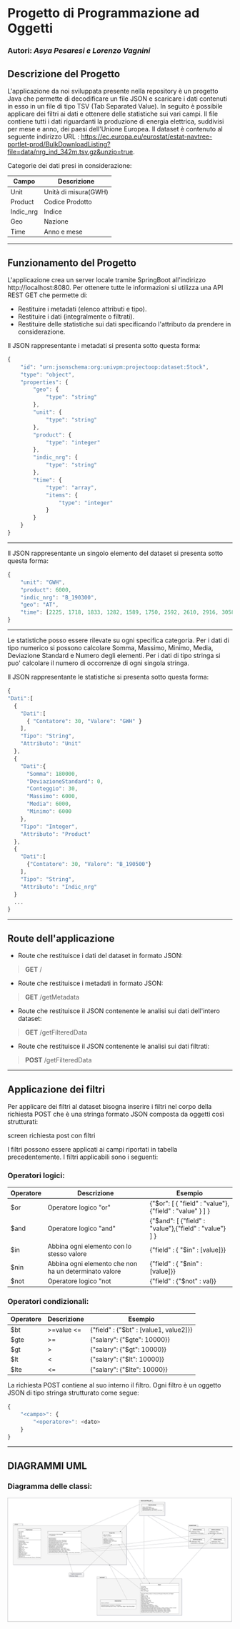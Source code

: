 # Progetto di Programmazione ad Oggetti
### Autori: *Asya Pesaresi e Lorenzo Vagnini*

## Descrizione del Progetto
L'applicazione da noi sviluppata presente nella repository è un progetto Java che permette di decodificare un file JSON e scaricare i dati contenuti in esso in un file di tipo TSV (Tab Separated Value). In seguito è possibile applicare dei filtri ai dati e ottenere delle statistiche sui vari campi.
Il file contiene tutti i dati riguardanti la produzione di energia elettrica, suddivisi per mese e anno, dei paesi dell'Unione Europea.
Il dataset è contenuto al seguente indirizzo URL : https://ec.europa.eu/eurostat/estat-navtree-portlet-prod/BulkDownloadListing?file=data/nrg_ind_342m.tsv.gz&unzip=true.

Categorie dei dati presi in considerazione:

|Campo|Descrizione|
|-|-|
|Unit|Unità di misura(GWH)|
|Product|Codice Prodotto|
|Indic_nrg|Indice|
|Geo|Nazione|
|Time|Anno e mese |

-----
## Funzionamento del Progetto
L'applicazione crea un server locale tramite SpringBoot all'indirizzo http://localhost:8080.
Per ottenere tutte le informazioni si utilizza una API REST GET che permette di:
* Restituire i metadati (elenco attributi e tipo).
* Restituire i dati (integralmente o filtrati).
* Restituire delle statistiche sui dati specificando l'attributo da prendere in considerazione.

Il JSON rappresentante i metadati si presenta sotto questa forma:

```javascript
{
    "id": "urn:jsonschema:org:univpm:projectoop:dataset:Stock",
    "type": "object",
    "properties": {
        "geo": {
            "type": "string"
        },
        "unit": {
            "type": "string"
        },
        "product": {
            "type": "integer"
        },
        "indic_nrg": {
            "type": "string"
        },
        "time": {
            "type": "array",
            "items": {
                "type": "integer"
            }
        }
    }
}
```


-----

Il JSON rappresentante un singolo elemento del dataset si presenta sotto questa forma:

```javascript
{
    "unit": "GWH",
    "product": 6000,
    "indic_nrg": "B_190300",
    "geo": "AT",
    "time": [2225, 1718, 1833, 1282, 1589, 1750, 2592, 2610, 2916, 3058, 2679, 2971, 1546, … ]
}
```

-----

Le statistiche posso essere rilevate su ogni specifica categoria.
Per i dati di tipo numerico si possono calcolare Somma, Massimo, Minimo, Media, Deviazione Standard e Numero degli elementi.
Per i dati di tipo stringa si puo' calcolare il numero di occorrenze di ogni singola stringa.

Il JSON rappresentante le statistiche si presenta sotto questa forma:

```javascript
{
"Dati":[
  {
    "Dati":[
      { "Contatore": 30, "Valore": "GWH" }
    ],
    "Tipo": "String",
    "Attributo": "Unit"
  },
  {
    "Dati":{
      "Somma": 180000,
      "DeviazioneStandard": 0,
      "Conteggio": 30,
      "Massimo": 6000,
      "Media": 6000,
      "Minimo": 6000
    },
    "Tipo": "Integer",
    "Attributo": "Product"
  },
  {
    "Dati":[
      {"Contatore": 30, "Valore": "B_190500"}
    ],
    "Tipo": "String",
    "Attributo": "Indic_nrg"
  }
  ...
}
```

-----
## Route dell'applicazione

* Route che restituisce i dati del dataset in formato JSON:
>**GET** /

* Route che restituisce i metadati in formato JSON:
>**GET** /getMetadata

* Route che restituisce il JSON contenente le analisi sui dati dell'intero dataset:
>**GET** /getFilteredData

* Route che restituisce il JSON contenente le analisi sui dati filtrati:
>**POST** /getFilteredData

-----

## Applicazione dei filtri

Per applicare dei filtri al dataset bisogna inserire i filtri nel corpo della richiesta POST che è una stringa formato JSON composta da oggetti così strutturati:

screen richiesta post con filtri

I filtri possono essere applicati ai campi riportati in tabella precedentemente.
I filtri applicabili sono i seguenti:

### Operatori logici:

|Operatore|Descrizione|Esempio|
|-|-|-|
|$or|Operatore logico "or"|{"$or": [ { "field" : "value"},{"field" : "value" } ] }|
|$and|Operatore logico "and"|{"$and": [ {"field" : "value"},{"field" : "value"} ] }|
|$in|Abbina ogni elemento con lo stesso valore|	{"field" : { "$in" : [value]}}|
|$nin|Abbina ogni elemento che non ha un determinato valore|{"field" : { "$nin" : [value]}}|
|$not|Operatore logico "not|{"field" : {"$not" : val}}|



### Operatori condizionali:

|Operatore|Descrizione|Esempio|
|-|-|-|
|$bt|>=value <=|{"field" : {"$bt" : [value1, value2]}}|
|$gte|>=|{"salary": {"$gte": 10000}}|
|$gt|>|{"salary": {"$gt": 10000}}|
|$lt|<|{"salary": {"$lt": 10000}}|
|$lte|<=|{"salary": {"$lte": 10000}}|

La richiesta POST contiene al suo interno il filtro. Ogni filtro è un oggetto JSON di tipo stringa strutturato come segue:

```javascript
{
    "<campo>": {
	    "<operatore>": <dato>
	}
}
```
-----
## DIAGRAMMI UML
### Diagramma delle classi:
![](Diagramma_classi.png)
